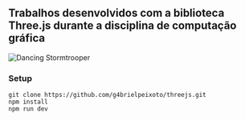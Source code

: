 ## Trabalhos desenvolvidos com a biblioteca Three.js durante a disciplina de computação gráfica
![Dancing Stormtrooper](https://media4.giphy.com/media/QcsLCPJ3UZ3mjCXnFo/giphy.gif?cid=790b761149fccb98c5b8253ffdcdabbbabb396cee5b45350&rid=giphy.gif&ct=g)
### Setup

```
git clone https://github.com/g4brielpeixoto/threejs.git
npm install
npm run dev
```
